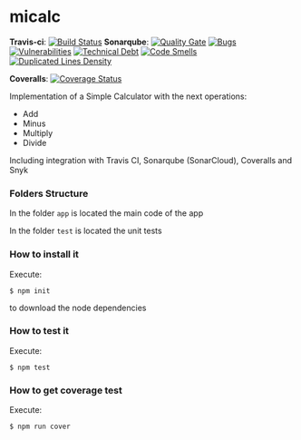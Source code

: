 # micalc

__Travis-ci__: [![Build Status](https://travis-ci.org/dbotia/micalc.svg?branch=master)](https://travis-ci.org/dbotia/micalc)
__Sonarqube__: [![Quality Gate](https://sonarcloud.io/api/badges/gate?key=micalc)](https://sonarcloud.io/dashboard/index/micalc)
[![Bugs](https://sonarcloud.io/api/badges/measure?key=micalc&metric=bugs)]() [![Vulnerabilities](https://sonarcloud.io/api/badges/measure?key=micalc&metric=vulnerabilities)]()
[![Technical Debt](https://sonarcloud.io/api/badges/measure?key=micacl&metric=sqale_debt_ratio)](https://sonarcloud.io/dashboard/index/micalc)
[![Code Smells](https://sonarcloud.io/api/badges/measure?key=micalc&metric=code_smells)](https://sonarcloud.io/dashboard/index/micalc)
[![Duplicated Lines Density](https://sonarcloud.io/api/badges/measure?key=micalc&metric=duplicated_lines_density)](https://sonarcloud.io/dashboard/index/micalc)

__Coveralls__: [![Coverage Status](https://coveralls.io/repos/github/dbotia/micalc/badge.svg?branch=master)](https://coveralls.io/github/dbotia/micalc?branch=master)

Implementation of a Simple Calculator with the next operations:

* Add
* Minus
* Multiply
* Divide

Including integration with Travis CI, Sonarqube (SonarCloud), Coveralls and Snyk

### Folders Structure

In the folder `app` is located the main code of the app

In the folder `test` is located the unit tests

### How to install it

Execute:

```shell
$ npm init
```
to download the node dependencies

### How to test it

Execute:

```shell
$ npm test
```

### How to get coverage test

Execute:

```shell
$ npm run cover
```